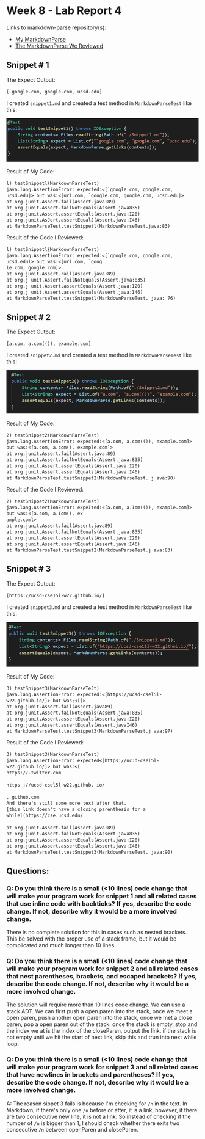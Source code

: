 # Week 8 - Lab Report 4

Links to markdown-parse repository(s):
- [My MarkdownParse](https://github.com/ShahmirAlam/markdownParse)
- [The MarkdownParse We Reviewed](https://github.com/JessalynWang/markdown-parse)

## Snippet # 1
The Expect Output:
```
[`google.com, google.com, ucsd.edu]
```
I created `snippet1.md` and created a test method in `MarkdownParseTest` like this:

![snippet 1](testsnippet1.png)

Result of My Code:
```
l) testSnippetl(MarkdownParseTest)
java.lang.AssertionError: expected:<[`google.com, google.com, ucsd.edu]> but was:<[url.com, `google.com, google.com, ucsd.edu]>
at org.junit.Assert.fail(Assert.java:89)
at org.junit.Assert.failNotEquals(Assert.java835)
at org.junit.Assert.assertEquals(Assert.java:I20)
at org.junit.AsJert.assertEqualJ(Assert.java:I46)
at MarkdownParseTest.testSnippetl(MarkdownParseTest.java:83)
```
Result of the Code I Reviewed:
```
l) testSnippetl{MarkdownParseTest)
java.lang.AssertionError: expected:<[`google.com, google.com, ucsd.edul> but was:<[url.com, `goog
le.com, google.com]>
at org.junit.Assert.rail(Assert.java:89)
at org.j unit.Assert.failNotEquals(Assert.java:835)
at org.j unit.Assert.assertEquals(Assert.java:I20)
at org.j unit.Assert.assertEquals(Assert.java:I46)
at MarkdownParseTest.testSnippetl(MarkdownParseTest. java: 76)
```

## Snippet # 2
The Expect Output:
```
[a.com, a.com(()), example.com]
```
I created `snippet2.md` and created a test method in `MarkdownParseTest` like this:

![snippet 2](testsnippet2.png)

Result of My Code:
```
2) testSnippet2(MarkdownParseTest)
java.lang.AssertionError: expected:<[a.com, a.com(()), example.com]> but was:<[a.com, a.com((, example.com]>
at org.junit.Assert.fail(Assert.java:89)
at org.junit.Assert.failNotEquals(Assert.java:835)
at org.junit.Assert.assertEquals(Assert.java:I20)
at org.junit.Assert.assertEquals(Assert.java:I46)
at MarkdownParseTest.testSnippet2(MarkdownParseTest. j ava:90)
```
Result of the Code I Reviewed:
```
2) testSnippet2(MarkdownParseTest)
java.lang.AssertionError: expeIted:<[a.com, a.Iom(()), example.com]> but was:<[a.com, a.Iom((, ex
ample.coml>
at org.junit.Assert.fail(Assert.java89)
at org.junit.Assert.failNotEquals(Assert.java:835)
at org.junit.Assert.assertEquals(Assert.java:I20)
at org.junit.Assert.assertEquats(Assert.java:I46)
at MarkdownParseTest.testSnippet2(MarkdownParseTest.j ava:83)
```
## Snippet # 3
The Expect Output:
```
[https://ucsd-cse15l-w22.github.io/]
```
I created `snippet3.md` and created a test method in `MarkdownParseTest` like this:

![snippet 3](testsnippet3.png)

Result of My Code:
```
3) testSnippet3(MarkdownParseTeJt)
java.lang.AssertionError: expected:<[https://ucsd-csel5l-w22.github.io/]> but was;<[]>
at org.junit.Assert.fail(Assert.java89)
at org.junit.Assert.failNotEquals(Assert.java:835)
at org.junit.Assert.assertEquals(Assert.java:I20)
at org.junit.Assert.assertEquals(Assert.javaI46)
at MarkdownParseTest.testSnippet3(MarkdownParseTest.j ava:97)
```
Result of the Code I Reviewed:
```
3) testSnippet3(MarkdownParseTest)
java.lang.AsJertionError: expected<[https://ucJd-csel5l-w22.github.io/]> but was:<[
https://.twitter.com

https ://ucsd-csel5l-w22.github. io/

, github.com
And there's still some more text after that.
[this link doesn't have a closing parenthesis for a whilel(https://cse.ucsd.edu/

at org.junit.Assert.fail(Assert.java:89)
at org.junit.Assert.failNotEquals(Assert.java835)
at org.junit.Assert.assertEquals(Assert.java:I20)
at org.junit.Assert.assertEquals(Assert.java:I46)
at MarkdownParseTest.testSnippet3(MarkdownParseTest. java:90)
```
## Questions:

### Q: Do you think there is a small (<10 lines) code change that will make your program work for snippet 1 and all related cases that use inline code with backticks? If yes, describe the code change. If not, describe why it would be a more involved change.
There is no complete solution for this in cases such as nested brackets. This be solved with the proper use of a stack frame, but it would be complicated and much longer than 10 lines.
### Q: Do you think there is a small (<10 lines) code change that will make your program work for snippet 2 and all related cases that nest parentheses, brackets, and escaped brackets? If yes, describe the code change. If not, describe why it would be a more involved change.
The solution will require more than 10 lines code change. We can use a stack ADT. We can first push a open paren into the stack, once we meet a open paren, push another open paren into the stack, once we met a close paren, pop a open paren out of the stack. once the stack is empty, stop and the index we at is the index of the closeParen, output the link. if the stack is not empty until we hit the start of next link, skip this and trun into next while loop.
### Q: Do you think there is a small (<10 lines) code change that will make your program work for snippet 3 and all related cases that have newlines in brackets and parentheses? If yes, describe the code change. If not, describe why it would be a more involved change.
A: The reason sippet 3 fails is because I'm checking for `/n` in the text. In Markdown, if there's only one `/n` before or after, it is a link, however, if there are two consecutive new line, it is not a link. So instead of checking if the number of  `/n` is bigger than 1, I should check whether there exits two consecutive `/n` between openParen and closeParen.

